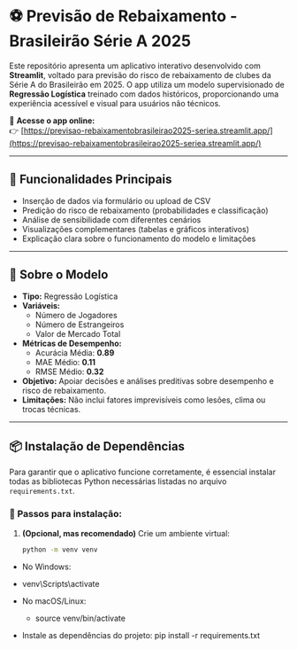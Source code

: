 # ⚽ Previsão de Rebaixamento - Brasileirão Série A 2025

Este repositório apresenta um aplicativo interativo desenvolvido com **Streamlit**, voltado para previsão do risco de rebaixamento de clubes da Série A do Brasileirão em 2025. O app utiliza um modelo supervisionado de **Regressão Logística** treinado com dados históricos, proporcionando uma experiência acessível e visual para usuários não técnicos.

🔗 **Acesse o app online:**  
👉 [https://previsao-rebaixamentobrasileirao2025-seriea.streamlit.app/](https://previsao-rebaixamentobrasileirao2025-seriea.streamlit.app/)

---

## 🧭 Funcionalidades Principais

- Inserção de dados via formulário ou upload de CSV
- Predição do risco de rebaixamento (probabilidades e classificação)
- Análise de sensibilidade com diferentes cenários
- Visualizações complementares (tabelas e gráficos interativos)
- Explicação clara sobre o funcionamento do modelo e limitações

---

## 🧠 Sobre o Modelo

- **Tipo:** Regressão Logística
- **Variáveis:**  
  - Número de Jogadores  
  - Número de Estrangeiros  
  - Valor de Mercado Total  
- **Métricas de Desempenho:**  
  - Acurácia Média: **0.89**  
  - MAE Médio: **0.11**  
  - RMSE Médio: **0.32**  
- **Objetivo:** Apoiar decisões e análises preditivas sobre desempenho e risco de rebaixamento.  
- **Limitações:** Não inclui fatores imprevisíveis como lesões, clima ou trocas técnicas.

---

## 📦 Instalação de Dependências

Para garantir que o aplicativo funcione corretamente, é essencial instalar todas as bibliotecas Python necessárias listadas no arquivo `requirements.txt`.

### 🔧 Passos para instalação:

1. **(Opcional, mas recomendado)** Crie um ambiente virtual:
   ```bash
   python -m venv venv
- No Windows: 
 - venv\Scripts\activate

- No macOS/Linux:
  - source venv/bin/activate

- Instale as dependências do projeto:
pip install -r requirements.txt



